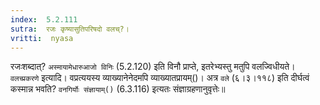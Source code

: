 ```yaml
---
index:  5.2.111
sutra:  रजः कृष्यासुतिपरिषदो वलच्?।
vritti:  nyasa
---
```


रजःशब्दात्? `अस्मायामेधारुआजो विनिः` (5.2.120) इति विनौ प्राप्ते, इतरेभ्यस्तु मतुपि वलज्विधीयते। 
`वलच्प्रकरणे` इत्यादि। वप्रत्ययस्य व्याख्यानेनेदमपि व्याख्यातप्रायम्()। अत्र `वले` (६।३।११८) इति दीर्घत्वं कस्मान्न भवति? `वनगिर्योः संज्ञायाम्()` (6.3.116) इत्यतः संज्ञाग्रहणानुवृत्तेः॥
